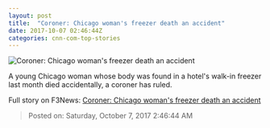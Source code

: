 ```yaml
---
layout: post
title:  "Coroner: Chicago woman's freezer death an accident"
date: 2017-10-07 02:46:44Z
categories: cnn-com-top-stories
---
```


![Coroner: Chicago woman's freezer death an accident](http://i2.cdn.cnn.com/cnnnext/dam/assets/170916160954-01-chicago-freezer-death-super-tease.jpg)

A young Chicago woman whose body was found in a hotel's walk-in freezer last month died accidentally, a coroner has ruled.


Full story on F3News: [Coroner: Chicago woman's freezer death an accident](http://www.f3nws.com/n/dGuCBF)

> Posted on: Saturday, October 7, 2017 2:46:44 AM
